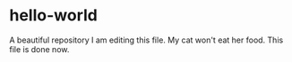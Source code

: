 # hello-world
A beautiful repository
I am editing this file. My cat won't eat her food. This file is done now.
